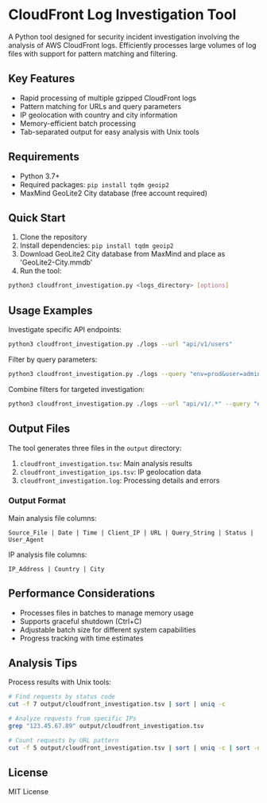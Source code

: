 # CloudFront Log Investigation Tool

A Python tool designed for security incident investigation involving the analysis of AWS CloudFront logs. Efficiently processes large volumes of log files with support for pattern matching and filtering.

## Key Features

- Rapid processing of multiple gzipped CloudFront logs
- Pattern matching for URLs and query parameters
- IP geolocation with country and city information
- Memory-efficient batch processing
- Tab-separated output for easy analysis with Unix tools

## Requirements

- Python 3.7+
- Required packages: `pip install tqdm geoip2`
- MaxMind GeoLite2 City database (free account required)

## Quick Start

1. Clone the repository
2. Install dependencies: `pip install tqdm geoip2`
3. Download GeoLite2 City database from MaxMind and place as 'GeoLite2-City.mmdb'
4. Run the tool:
```bash
python3 cloudfront_investigation.py <logs_directory> [options]
```

## Usage Examples

Investigate specific API endpoints:
```bash
python3 cloudfront_investigation.py ./logs --url "api/v1/users"
```

Filter by query parameters:
```bash
python3 cloudfront_investigation.py ./logs --query "env=prod&user=admin"
```

Combine filters for targeted investigation:
```bash
python3 cloudfront_investigation.py ./logs --url "api/v1/.*" --query "env=prod"
```

## Output Files

The tool generates three files in the `output` directory:

1. `cloudfront_investigation.tsv`: Main analysis results
2. `cloudfront_investigation_ips.tsv`: IP geolocation data
3. `cloudfront_investigation.log`: Processing details and errors

### Output Format

Main analysis file columns:
```
Source_File | Date | Time | Client_IP | URL | Query_String | Status | User_Agent
```

IP analysis file columns:
```
IP_Address | Country | City
```

## Performance Considerations

- Processes files in batches to manage memory usage
- Supports graceful shutdown (Ctrl+C)
- Adjustable batch size for different system capabilities
- Progress tracking with time estimates

## Analysis Tips

Process results with Unix tools:
```bash
# Find requests by status code
cut -f 7 output/cloudfront_investigation.tsv | sort | uniq -c

# Analyze requests from specific IPs
grep "123.45.67.89" output/cloudfront_investigation.tsv

# Count requests by URL pattern
cut -f 5 output/cloudfront_investigation.tsv | sort | uniq -c | sort -nr
```

## License

MIT License